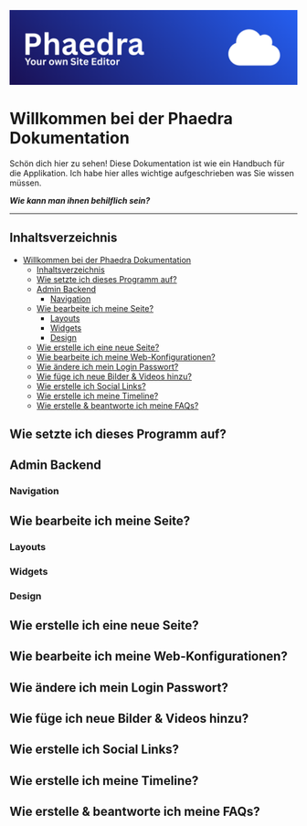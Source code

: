 ![Phaedra Banner](/concept/media/Phaedra_Banner.png)

# Willkommen bei der Phaedra Dokumentation
Schön dich hier zu sehen! Diese Dokumentation ist wie ein Handbuch für die Applikation. Ich habe hier alles wichtige aufgeschrieben was Sie wissen müssen.

***Wie kann man ihnen behilflich sein?***

---

## Inhaltsverzeichnis
- [Willkommen bei der Phaedra Dokumentation](#willkommen-bei-der-phaedra-dokumentation)
  - [Inhaltsverzeichnis](#inhaltsverzeichnis)
  - [Wie setzte ich dieses Programm auf?](#wie-setzte-ich-dieses-programm-auf)
  - [Admin Backend](#admin-backend)
    - [Navigation](#navigation)
  - [Wie bearbeite ich meine Seite?](#wie-bearbeite-ich-meine-seite)
    - [Layouts](#layouts)
    - [Widgets](#widgets)
    - [Design](#design)
  - [Wie erstelle ich eine neue Seite?](#wie-erstelle-ich-eine-neue-seite)
  - [Wie bearbeite ich meine Web-Konfigurationen?](#wie-bearbeite-ich-meine-web-konfigurationen)
  - [Wie ändere ich mein Login Passwort?](#wie-ändere-ich-mein-login-passwort)
  - [Wie füge ich neue Bilder \& Videos hinzu?](#wie-füge-ich-neue-bilder--videos-hinzu)
  - [Wie erstelle ich Social Links?](#wie-erstelle-ich-social-links)
  - [Wie erstelle ich meine Timeline?](#wie-erstelle-ich-meine-timeline)
  - [Wie erstelle \& beantworte ich meine FAQs?](#wie-erstelle--beantworte-ich-meine-faqs)

## Wie setzte ich dieses Programm auf?

## Admin Backend

### Navigation

## Wie bearbeite ich meine Seite?

### Layouts

### Widgets

### Design

## Wie erstelle ich eine neue Seite?

## Wie bearbeite ich meine Web-Konfigurationen?

## Wie ändere ich mein Login Passwort?

## Wie füge ich neue Bilder & Videos hinzu?

## Wie erstelle ich Social Links?

## Wie erstelle ich meine Timeline?

## Wie erstelle & beantworte ich meine FAQs?